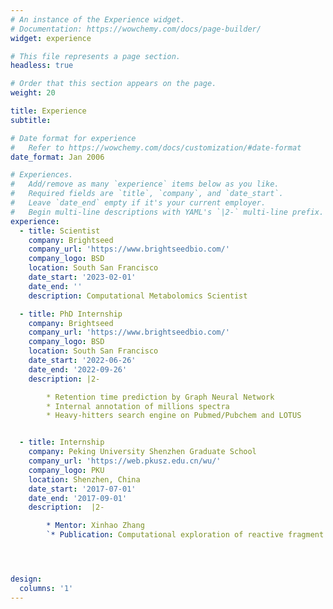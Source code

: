```yaml
---
# An instance of the Experience widget.
# Documentation: https://wowchemy.com/docs/page-builder/
widget: experience

# This file represents a page section.
headless: true

# Order that this section appears on the page.
weight: 20

title: Experience
subtitle:

# Date format for experience
#   Refer to https://wowchemy.com/docs/customization/#date-format
date_format: Jan 2006

# Experiences.
#   Add/remove as many `experience` items below as you like.
#   Required fields are `title`, `company`, and `date_start`.
#   Leave `date_end` empty if it's your current employer.
#   Begin multi-line descriptions with YAML's `|2-` multi-line prefix.
experience:
  - title: Scientist
    company: Brightseed
    company_url: 'https://www.brightseedbio.com/'
    company_logo: BSD
    location: South San Francisco
    date_start: '2023-02-01'
    date_end: ''
    description: Computational Metabolomics Scientist

  - title: PhD Internship
    company: Brightseed
    company_url: 'https://www.brightseedbio.com/'
    company_logo: BSD
    location: South San Francisco
    date_start: '2022-06-26'
    date_end: '2022-09-26'
    description: |2-

        * Retention time prediction by Graph Neural Network
        * Internal annotation of millions spectra
        * Heavy-hitters search engine on Pubmed/Pubchem and LOTUS


  - title: Internship
    company: Peking University Shenzhen Graduate School
    company_url: 'https://web.pkusz.edu.cn/wu/'
    company_logo: PKU
    location: Shenzhen, China
    date_start: '2017-07-01'
    date_end: '2017-09-01'
    description:  |2-

        * Mentor: Xinhao Zhang
        `* Publication: Computational exploration of reactive fragment for mechanism-based inhibition of xanthine oxidase`




design:
  columns: '1'
---
```

